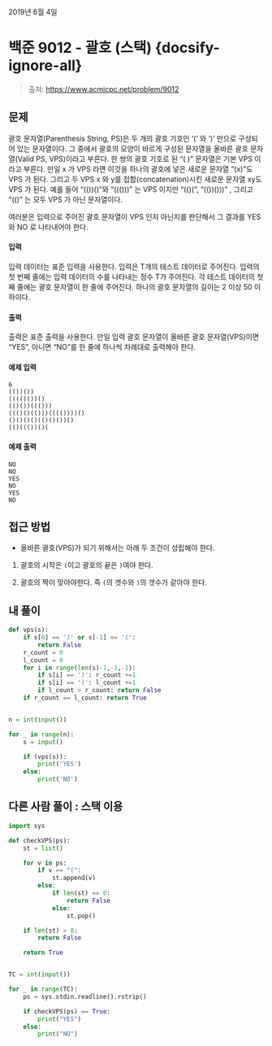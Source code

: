 2019년 6월 4일

# 백준 9012 - 괄호 (스택) {docsify-ignore-all}

> 출처: https://www.acmicpc.net/problem/9012

## 문제

괄호 문자열(Parenthesis String, PS)은 두 개의 괄호 기호인 ‘(’ 와 ‘)’ 만으로 구성되어 있는 문자열이다. 그 중에서 괄호의 모양이 바르게 구성된 문자열을 올바른 괄호 문자열(Valid PS, VPS)이라고 부른다. 한 쌍의 괄호 기호로 된 “( )” 문자열은 기본 VPS 이라고 부른다. 만일 x 가 VPS 라면 이것을 하나의 괄호에 넣은 새로운 문자열 “(x)”도 VPS 가 된다. 그리고 두 VPS x 와 y를 접합(concatenation)시킨 새로운 문자열 xy도 VPS 가 된다. 예를 들어 “(())()”와 “((()))” 는 VPS 이지만 “(()(”, “(())()))” , 그리고 “(()” 는 모두 VPS 가 아닌 문자열이다.

여러분은 입력으로 주어진 괄호 문자열이 VPS 인지 아닌지를 판단해서 그 결과를 YES 와 NO 로 나타내어야 한다.

#### 입력

입력 데이터는 표준 입력을 사용한다. 입력은 T개의 테스트 데이터로 주어진다. 입력의 첫 번째 줄에는 입력 데이터의 수를 나타내는 정수 T가 주어진다. 각 테스트 데이터의 첫째 줄에는 괄호 문자열이 한 줄에 주어진다. 하나의 괄호 문자열의 길이는 2 이상 50 이하이다. 

#### 출력

출력은 표준 출력을 사용한다. 만일 입력 괄호 문자열이 올바른 괄호 문자열(VPS)이면 “YES”, 아니면 “NO”를 한 줄에 하나씩 차례대로 출력해야 한다. 

#### 예제 입력

```
6
(())())
(((()())()
(()())((()))
((()()(()))(((())))()
()()()()(()()())()
(()((())()(
```

#### 예제 출력

```
NO
NO
YES
NO
YES
NO
```

## 접근 방법

- 올바른 괄호(VPS)가 되기 위해서는 아래 두 조건이 성립해야 한다.

1. 괄호의 시작은 `(`이고 괄호의 끝은 `)`여야 한다.

2. 괄호의 짝이 맞아야한다. 즉 `(`의 갯수와 `)`의 갯수가 같아야 한다.

## 내 풀이

```python
def vps(s):
    if s[0] == ')' or s[-1] == '(':
        return False
    r_count = 0
    l_count = 0
    for i in range(len(s)-1,-1,-1):
        if s[i] == ')': r_count +=1
        if s[i] == '(': l_count +=1
        if l_count > r_count: return False
    if r_count == l_count: return True


n = int(input())

for _ in range(n):
    s = input()

    if (vps(s)):
        print('YES')
    else:
        print('NO')
```

## 다른 사람 풀이 : 스택 이용

```python
import sys

def checkVPS(ps):
    st = list()

    for v in ps:
        if v == "(":
            st.append(v)
        else:
            if len(st) == 0:
                return False
            else:
                st.pop()

    if len(st) > 0:
        return False

    return True


TC = int(input())

for _ in range(TC):
    ps = sys.stdin.readline().rstrip()

    if checkVPS(ps) == True:
        print("YES")
    else:
        print("NO")

```
